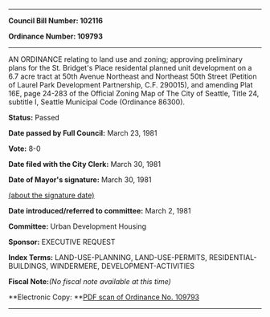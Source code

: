 

********

**Council Bill Number: 102116**
   
**Ordinance Number: 109793**
********

 AN ORDINANCE relating to land use and zoning; approving preliminary plans for the St. Bridget's Place residental planned unit development on a 6.7 acre tract at 50th Avenue Northeast and Northeast 50th Street (Petition of Laurel Park Development Partnership, C.F. 290015), and amending Plat 16E, page 24-283 of the Official Zoning Map of The City of Seattle, Title 24, subtitle I, Seattle Municipal Code (Ordinance 86300).

**Status:** Passed
   
**Date passed by Full Council:** March 23, 1981
   
**Vote:** 8-0
   
**Date filed with the City Clerk:** March 30, 1981
   
**Date of Mayor's signature:** March 30, 1981
   
[(about the signature date)](/~public/approvaldate.htm)
   
   
   
**Date introduced/referred to committee:** March 2, 1981
   
**Committee:** Urban Development Housing
   
**Sponsor:** EXECUTIVE REQUEST
   
   
**Index Terms:** LAND-USE-PLANNING, LAND-USE-PERMITS, RESIDENTIAL-BUILDINGS, WINDERMERE, DEVELOPMENT-ACTIVITIES

**Fiscal Note:**_(No fiscal note available at this time)_

**Electronic Copy: **[PDF scan of Ordinance No. 109793](/~archives/Ordinances/Ord_109793.pdf)

********

